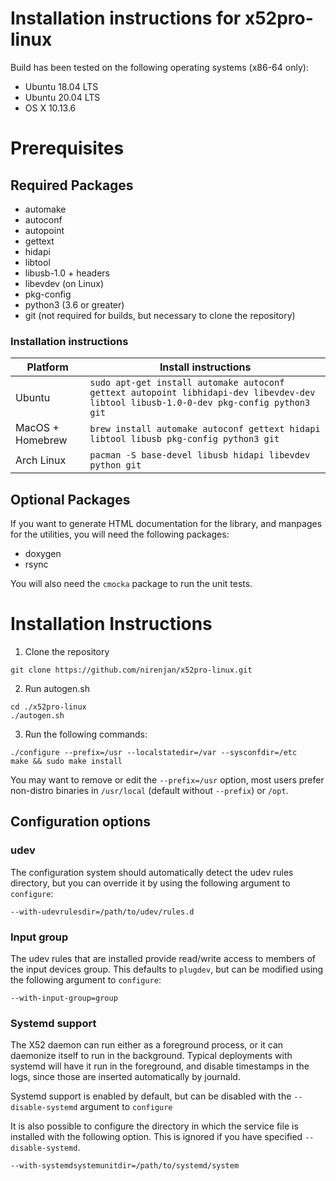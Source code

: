 Installation instructions for x52pro-linux
==========================================

Build has been tested on the following operating systems (x86-64 only):

* Ubuntu 18.04 LTS
* Ubuntu 20.04 LTS
* OS X 10.13.6

# Prerequisites

## Required Packages

* automake
* autoconf
* autopoint
* gettext
* hidapi
* libtool
* libusb-1.0 + headers
* libevdev (on Linux)
* pkg-config
* python3 (3.6 or greater)
* git (not required for builds, but necessary to clone the repository)

### Installation instructions

| Platform | Install instructions |
| -------- | -------------------- |
| Ubuntu   | `sudo apt-get install automake autoconf gettext autopoint libhidapi-dev libevdev-dev libtool libusb-1.0-0-dev pkg-config python3 git` |
| MacOS + Homebrew  | `brew install automake autoconf gettext hidapi libtool libusb pkg-config python3 git` |
| Arch Linux | `pacman -S base-devel libusb hidapi libevdev python git` |

## Optional Packages

If you want to generate HTML documentation for the library, and manpages for
the utilities, you will need the following packages:

* doxygen
* rsync

You will also need the `cmocka` package to run the unit tests.

# Installation Instructions

1. Clone the repository
```
git clone https://github.com/nirenjan/x52pro-linux.git
```

2. Run autogen.sh
```
cd ./x52pro-linux
./autogen.sh
```

3. Run the following commands:
```
./configure --prefix=/usr --localstatedir=/var --sysconfdir=/etc
make && sudo make install
```

You may want to remove or edit the `--prefix=/usr` option, most users prefer
non-distro binaries in `/usr/local` (default without `--prefix`) or `/opt`.

## Configuration options

### udev

The configuration system should automatically detect the udev rules directory,
but you can override it by using the following argument to `configure`:

```
--with-udevrulesdir=/path/to/udev/rules.d
```

### Input group

The udev rules that are installed provide read/write access to members of the
input devices group. This defaults to `plugdev`, but can be modified using
the following argument to `configure`:

```
--with-input-group=group
```

### Systemd support

The X52 daemon can run either as a foreground process, or it can daemonize
itself to run in the background. Typical deployments with systemd will have it
run in the foreground, and disable timestamps in the logs, since those are
inserted automatically by journald.

Systemd support is enabled by default, but can be disabled with the
`--disable-systemd` argument to `configure`

It is also possible to configure the directory in which the service file is
installed with the following option. This is ignored if you have specified
`--disable-systemd`.

```
--with-systemdsystemunitdir=/path/to/systemd/system
```
